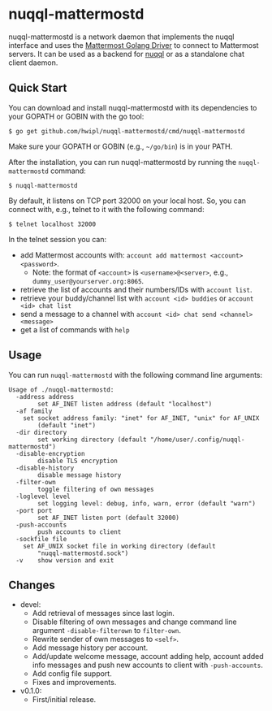 # nuqql-mattermostd

nuqql-mattermostd is a network daemon that implements the nuqql interface and
uses the [Mattermost Golang
Driver](https://github.com/mattermost/mattermost-server/blob/master/model/client4.go)
to connect to Mattermost servers. It can be used as a backend for
[nuqql](https://github.com/hwipl/nuqql) or as a standalone chat client daemon.

## Quick Start

You can download and install nuqql-mattermostd with its dependencies to your
GOPATH or GOBIN with the go tool:

```console
$ go get github.com/hwipl/nuqql-mattermostd/cmd/nuqql-mattermostd
```

Make sure your GOPATH or GOBIN (e.g., `~/go/bin`) is in your PATH.

After the installation, you can run nuqql-mattermostd by running the
`nuqql-mattermostd` command:

```console
$ nuqql-mattermostd
```

By default, it listens on TCP port 32000 on your local host. So, you can
connect with, e.g., telnet to it with the following command:

```console
$ telnet localhost 32000
```

In the telnet session you can:
* add Mattermost accounts with: `account add mattermost <account> <password>`.
  * Note: the format of `<account>` is `<username>@<server>`, e.g.,
    `dummy_user@yourserver.org:8065`.
* retrieve the list of accounts and their numbers/IDs with `account list`.
* retrieve your buddy/channel list with `account <id> buddies` or `account <id>
  chat list`
* send a message to a channel with `account <id> chat send <channel> <message>`
* get a list of commands with `help`

##  Usage

You can run `nuqql-mattermostd` with the following command line arguments:

```
Usage of ./nuqql-mattermostd:
  -address address
        set AF_INET listen address (default "localhost")
  -af family
	set socket address family: "inet" for AF_INET, "unix" for AF_UNIX
        (default "inet")
  -dir directory
        set working directory (default "/home/user/.config/nuqql-mattermostd")
  -disable-encryption
        disable TLS encryption
  -disable-history
        disable message history
  -filter-own
        toggle filtering of own messages
  -loglevel level
        set logging level: debug, info, warn, error (default "warn")
  -port port
        set AF_INET listen port (default 32000)
  -push-accounts
        push accounts to client
  -sockfile file
	set AF_UNIX socket file in working directory (default
        "nuqql-mattermostd.sock")
  -v    show version and exit
```

## Changes

* devel:
  * Add retrieval of messages since last login.
  * Disable filtering of own messages and change command line argument
    `-disable-filterown` to `filter-own`.
  * Rewrite sender of own messages to `<self>`.
  * Add message history per account.
  * Add/update welcome message, account adding help, account added info
    messages and push new accounts to client with `-push-accounts`.
  * Add config file support.
  * Fixes and improvements.
* v0.1.0:
  * First/initial release.
